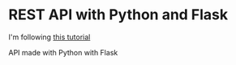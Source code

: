 # REST API with Python and Flask

I'm following [this tutorial](https://rest-apis-flask.teclado.com/docs/course_intro/)

API made with Python with Flask
